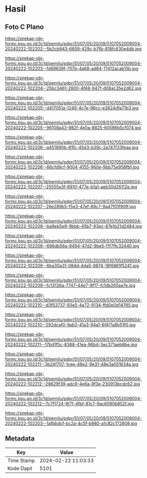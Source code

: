 # Hasil

## Foto C Plano

https://sirekap-obj-formc.kpu.go.id/3c1d/pemilu/pdpr/51/07/05/20/09/5107052009004-20240222-102202--5b2cb943-6659-429c-b7fb-818fc630e4db.jpg

https://sirekap-obj-formc.kpu.go.id/3c1d/pemilu/pdpr/51/07/05/20/09/5107052009004-20240222-102203--fd69639f-707b-4a68-ad84-17412acab15b.jpg

https://sirekap-obj-formc.kpu.go.id/3c1d/pemilu/pdpr/51/07/05/20/09/5107052009004-20240222-102204--25bc3461-2800-4f48-947f-d08ac35e2d62.jpg

https://sirekap-obj-formc.kpu.go.id/3c1d/pemilu/pdpr/51/07/05/20/09/5107052009004-20240222-102205--d417051a-1249-4c7e-96cc-e3824dfa71b3.jpg

https://sirekap-obj-formc.kpu.go.id/3c1d/pemilu/pdpr/51/07/05/20/09/5107052009004-20240222-102205--96108a43-982f-4e0a-8825-60586b5cf074.jpg

https://sirekap-obj-formc.kpu.go.id/3c1d/pemilu/pdpr/51/07/05/20/09/5107052009004-20240222-102206--a451890b-81fc-45d3-b39c-2a747f33feaa.jpg

https://sirekap-obj-formc.kpu.go.id/3c1d/pemilu/pdpr/51/07/05/20/09/5107052009004-20240222-102206--66cfd9cf-9004-4155-960e-9bb75e958fb1.jpg

https://sirekap-obj-formc.kpu.go.id/3c1d/pemilu/pdpr/51/07/05/20/09/5107052009004-20240222-102207--25555a3f-6910-477e-b1a1-aeb30d26112e.jpg

https://sirekap-obj-formc.kpu.go.id/3c1d/pemilu/pdpr/51/07/05/20/09/5107052009004-20240222-102207--26e289b5-f5e3-47ef-89c7-9a47f01f90ff.jpg

https://sirekap-obj-formc.kpu.go.id/3c1d/pemilu/pdpr/51/07/05/20/09/5107052009004-20240222-102208--ba9eb5e9-9bbb-45b7-93ec-87e1b21d2484.jpg

https://sirekap-obj-formc.kpu.go.id/3c1d/pemilu/pdpr/51/07/05/20/09/5107052009004-20240222-102208--696db56a-9494-47d2-9be5-f1f7ffc32440.jpg

https://sirekap-obj-formc.kpu.go.id/3c1d/pemilu/pdpr/51/07/05/20/09/5107052009004-20240222-102209--6ba30a31-084d-4da5-9874-18f6861f5241.jpg

https://sirekap-obj-formc.kpu.go.id/3c1d/pemilu/pdpr/51/07/05/20/09/5107052009004-20240222-102209--fc13126a-7747-44e7-9f17-fc1db265aa7e.jpg

https://sirekap-obj-formc.kpu.go.id/3c1d/pemilu/pdpr/51/07/05/20/09/5107052009004-20240222-102210--d3f53737-93e5-4e72-9134-ffd0e0d14785.jpg

https://sirekap-obj-formc.kpu.go.id/3c1d/pemilu/pdpr/51/07/05/20/09/5107052009004-20240222-102210--292dcaf0-9ab3-41a3-94a1-6f4f7a8b51f0.jpg

https://sirekap-obj-formc.kpu.go.id/3c1d/pemilu/pdpr/51/07/05/20/09/5107052009004-20240222-102211--17bd1f5c-8368-41ea-96b4-3ec371aeb8be.jpg

https://sirekap-obj-formc.kpu.go.id/3c1d/pemilu/pdpr/51/07/05/20/09/5107052009004-20240222-102211--3b24f707-1cee-48e2-9e31-48e3a051634a.jpg

https://sirekap-obj-formc.kpu.go.id/3c1d/pemilu/pdpr/51/07/05/20/09/5107052009004-20240222-102212--28629f39-adc9-4e6a-9f3e-230913bcdc62.jpg

https://sirekap-obj-formc.kpu.go.id/3c1d/pemilu/pdpr/51/07/05/20/09/5107052009004-20240222-102212--7c7f1724-8f7f-4fbf-81c7-9ac6080b852f.jpg

https://sirekap-obj-formc.kpu.go.id/3c1d/pemilu/pdpr/51/07/05/20/09/5107052009004-20240222-102203--1a1bbdcf-bc2a-4c5f-b980-a1c82c172808.jpg


## Metadata

| Key        | Value               |
| ---------- | ------------------- |
| Time Stamp | 2024-02-22 11:03:33 |
| Kode Dapil | 5101                |



